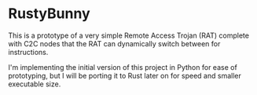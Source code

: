 # RustyBunny
This is a prototype of a very simple Remote Access Trojan (RAT) complete with C2C nodes that the RAT can dynamically switch between for instructions.

I'm implementing the initial version of this project in Python for ease of prototyping, but I will be porting it to Rust later on for speed and smaller executable size.
